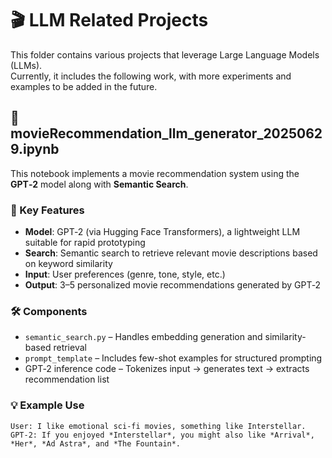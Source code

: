 # 🎬 LLM Related Projects

This folder contains various projects that leverage Large Language Models (LLMs).  
Currently, it includes the following work, with more experiments and examples to be added in the future.

## 🚀 movieRecommendation_llm_generator_20250629.ipynb

This notebook implements a movie recommendation system using the **GPT‑2** model along with **Semantic Search**.

### 🧠 Key Features
- **Model**: GPT‑2 (via Hugging Face Transformers), a lightweight LLM suitable for rapid prototyping
- **Search**: Semantic search to retrieve relevant movie descriptions based on keyword similarity
- **Input**: User preferences (genre, tone, style, etc.)  
- **Output**: 3–5 personalized movie recommendations generated by GPT‑2

### 🛠️ Components
- `semantic_search.py` – Handles embedding generation and similarity-based retrieval
- `prompt_template` – Includes few-shot examples for structured prompting
- GPT‑2 inference code – Tokenizes input → generates text → extracts recommendation list

### 💡 Example Use
```text
User: I like emotional sci-fi movies, something like Interstellar.
GPT‑2: If you enjoyed *Interstellar*, you might also like *Arrival*, *Her*, *Ad Astra*, and *The Fountain*.

